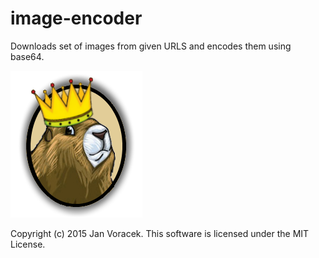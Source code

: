 # image-encoder #

Downloads set of images from given URLS and encodes them using base64.

![beaver](https://raw.githubusercontent.com/JanVoracek/image-encoder/master/beaver_king.png)

Copyright (c) 2015 Jan Voracek. This software is licensed under the MIT License.